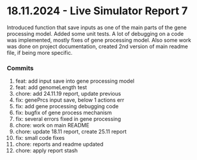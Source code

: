<h1>18.11.2024 - Live Simulator Report 7</h1>

<p>
    Introduced function that save inputs as one of the main parts of the gene processing model. Added some unit tests. A lot of debugging on a code was implemented, mostly fixes of gene processing model. Also some work was done on project documentation, created 2nd version of main readme file, if being more specific.
</p>

<h3>Commits</h3>
<ol>
    <li>feat: add input save into gene processing model</li>
    <li>feat: add genomeLength test</li>
    <li>chore: add 24.11.19 report, update previous</li>
    <li>fix: genePrcs input save, below 1 actions err</li>
    <li>fix: add gene processing debugging code</li>
    <li>fix: bugfix of gene process mechanism</li>
    <li>fix: several errors fixed in gene processing</li>
    <li>chore: work on main README</li>
    <li>chore: update 18.11 report, create 25.11 report</li>
    <li>fix: small code fixes</li>
    <li>chore: reports and readme updated</li>
    <li>chore: apply report stash</li>
</ol>
